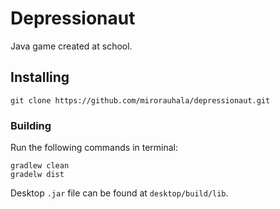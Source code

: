 # Depressionaut

Java game created at school.

## Installing

```
git clone https://github.com/mirorauhala/depressionaut.git
```

### Building

Run the following commands in terminal:

```
gradlew clean
gradelw dist
```

Desktop `.jar` file can be found at `desktop/build/lib`.
